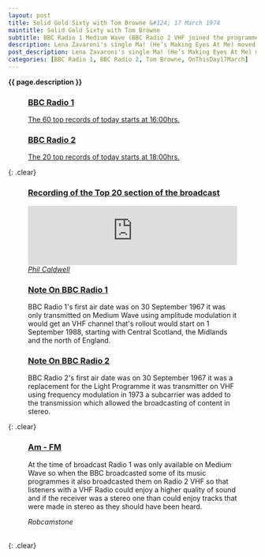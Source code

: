 ```yaml
---
layout: post
title: Solid Gold Sixty with Tom Browne &#124; 17 March 1974
maintitle: Solid Gold Sixty with Tom Browne
subtitle: BBC Radio 1 Medium Wave (BBC Radio 2 VHF joined the programme for the top 20)
description: Lena Zavaroni's single Ma! (He’s Making Eyes At Me) moved down the charts from number 13 to number 14.
post_description: Lena Zavaroni's single Ma! (He’s Making Eyes At Me) moved down the charts from number 13 to number 14.
categories: [BBC Radio 1, BBC Radio 2, Tom Browne, OnThisDay17March]
---
```


<strong>{{ page.description }}</strong>

<figure class="fig1">
<h3 id="radio-1"><a href="#radio-1">BBC Radio 1</a></h3>
<p><a href="https://genome.ch.bbc.co.uk/schedules/radio1/england/1974-03-17#at-16.00">The 60 top records of today starts at 16:00hrs.</a></p>
</figure>

<figure class="fig2">
<h3 id="radio-2"><a href="#radio-2">BBC Radio 2</a></h3>
<p><a href="https://genome.ch.bbc.co.uk/schedules/radio2/1974-03-17#at-18.00">The 20 top records of today starts at 18:00hrs.</a></p>
</figure>

{: .clear}

<figure class="fig3">
<h3 id="recording"><a href="#recording">Recording of the Top 20 section of the broadcast</a></h3>
<iframe width="100%" height="120" src="https://www.mixcloud.com/widget/iframe/?hide_cover=1&light=1&feed=%2Fphil-caldwell%2Ftom-browne-uk-top-20-17-04-1974%2F" frameborder="0" ></iframe>
<cite><a href="https://www.mixcloud.com/phil-caldwell">Phil Caldwell</a></cite>
</figure>

<figure class="fig1">
<h3 id="note-1"><a href="#note-1">Note On BBC Radio 1</a></h3>
<p>BBC Radio 1's first air date was on 30 September 1967 it was only transmitted on Medium Wave using amplitude modulation it would get an VHF channel that's rollout would start on 1 September 1988, starting with Central Scotland, the Midlands and the north of England.</p>
</figure>

<figure class="fig2">
<h3 id="note-2"><a href="#note-2">Note On BBC Radio 2</a></h3>
<p>BBC Radio 2's first air date was on 30 September 1967 it was a replacement for the Light Programme it was transmitter on VHF using frequency modulation in 1973 a subcarrier was added to the transmission which allowed the broadcasting of content in stereo.</P>
</figure>

{: .clear}

<figure class="fig3">
<h3 id="am-fm"><a href="#am-fm">Am - FM</a></h3>
<p>At the time of broadcast Radio 1 was only available on Medium Wave so when the BBC broadcasted some of its music programmes it also broadcasted them on Radio 2 VHF so that listeners with a VHF Radio could enjoy a higher quality of sound and if the receiver was a stereo one than could enjoy tracks that were made in stereo as they should have been heard.</p>
<cite>Robcamstone</cite>
</figure>

<br />{: .clear}

